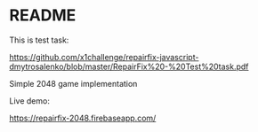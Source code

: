# README

This is test task:

https://github.com/x1challenge/repairfix-javascript-dmytrosalenko/blob/master/RepairFix%20-%20Test%20task.pdf

Simple 2048 game implementation

Live demo:

https://repairfix-2048.firebaseapp.com/
